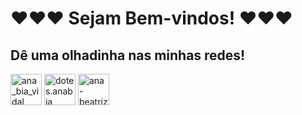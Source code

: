 # ♥♥♥ Sejam Bem-vindos! ♥♥♥


<!--
**AnaBia13/AnaBia13** is a ✨ _special_ ✨ repository because its `README.md` (this file) appears on your GitHub profile.

Here are some ideas to get you started:

- 🔭 I’m currently working on ...
- 🌱 I’m currently learning ...
- 👯 I’m looking to collaborate on ...
- 🤔 I’m looking for help with ...
- 💬 Ask me about ...
- 📫 How to reach me: ...
- 😄 Pronouns: ...
- ⚡ Fun fact: ...
-->

## Dê uma olhadinha nas minhas redes!

<div>
    <a href="https://www.instagram.com/ana_bia_vidal/" target="_blank"><img src="https://cdn-icons-png.flaticon.com/512/1076/1076991.png" alt="ana_bia_vidal" target="_blanck" style="height: 50px; width: 50px;"></a>
    <a href="https://www.instagram.com/dotes.anabia/" target="_blank"><img src="https://cdn-icons-png.flaticon.com/512/355/355975.png" alt="dotes.anabia" target="_blanck" style="height: 50px; width: 50px;"></a>
    <a href="https://www.linkedin.com/in/ana-beatriz-vidal-o-s-novais-023601146/" target="_blank"><img src="https://cdn-icons-png.flaticon.com/512/408/408703.png" alt="ana-beatriz-vidal-o-s-novais" target="_blanck" style="height: 50px; width: 50px;"></a>
</div>
